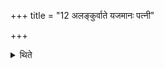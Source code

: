 +++
title = "12 अलङ्कुर्वाते यजमानः पत्नी"

+++

<details><summary>थिते</summary>

12. The sacrificer and the wife of the sacrificer adorn themselves.
</details>
